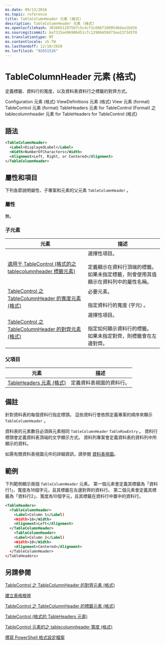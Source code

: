 ```yaml
---
ms.date: 09/13/2016
ms.topic: reference
title: TableColumnHeader 元素 (格式)
description: TableColumnHeader 元素 (格式)
ms.openlocfilehash: 30368512875b7c5c4cf3c686f3d09540dea1bd26
ms.sourcegitcommit: ba7315a496986451cfc1296b659d73ea2373d3f0
ms.translationtype: MT
ms.contentlocale: zh-TW
ms.lasthandoff: 12/10/2020
ms.locfileid: "92651526"
---
```

# <a name="tablecolumnheader-element-format"></a>TableColumnHeader 元素 (格式)

定義標籤、資料行的寬度，以及資料表資料行之標籤的對齊方式。

Configuration 元素 (格式) ViewDefinitions 元素 (格式) View 元素 (format) TableControl 元素 (format) TableHeaders 元素 for TableControl (Format) 之 tablecolumnheader 元素 for TableHeaders for TableControl (格式) 

## <a name="syntax"></a>語法

```xml
<TableColumnHeader>
  <Label>DisplayedLabel</Label>
  <Width>NumberOfCharacters</Width>
  <Alignment>Left, Right, or Centered</Alignment>
</TableColumnHeader>
```

## <a name="attributes-and-elements"></a>屬性和項目

下列各節說明屬性、子專案和元素的父元素 `TableColumnHeader` 。

### <a name="attributes"></a>屬性

無。

### <a name="child-elements"></a>子元素

|元素|描述|
|-------------|-----------------|
|[適用于 TableControl (格式的之 tablecolumnheader 標籤元素) ](./label-element-for-tablecolumnheader-for-tablecontrol-format.md)|選擇性項目。<br /><br /> 定義顯示在資料行頂端的標籤。 如果未指定標籤，則會使用其值顯示在資料列中的屬性名稱。|
|[TableControl 之 TableColumnHeader 的寬度元素 (格式)](./width-element-for-tablecolumnheader-for-tablecontrol-format.md)|必要元素。<br /><br /> 指定資料行的寬度 (字元) 。|
|[TableControl 之 TableColumnHeader 的對齊元素 (格式)](./alignment-element-for-tablecolumnheader-for-tablecontrol-format.md)|選擇性項目。<br /><br /> 指定如何顯示資料行的標籤。 如果未指定對齊，則標籤會在左邊對齊。|

### <a name="parent-elements"></a>父項目

|元素|描述|
|-------------|-----------------|
|[TableHeaders 元素 (格式)](./tableheaders-element-format.md)|定義資料表視圖的資料行。|

## <a name="remarks"></a>備註

針對資料表的每個資料行指定標頭。 這些資料行會依照定義專案的順序來顯示 `TableColumnHeader` 。

資料表的元素數目必須與元素相同 `TableColumnHeader` `TableRowEntry` 。 資料行標頭會定義資料表頂端的文字顯示方式。 資料列專案會定義資料表的資料列中所顯示的資料。

如需有關資料表視圖元件的詳細資訊，請參閱 [資料表視圖](./creating-a-table-view.md)。

## <a name="example"></a>範例

下列範例顯示兩個 `TableColumnHeader` 元素。 第一個元素會定義其標籤為「資料行1」、寬度為16個字元，且其標籤在左邊對齊的資料行。 第二個元素會定義其標籤為「資料行2」、寬度為10個字元，且其標籤在資料行中置中的資料行。

```xml
<TableHeaders>
  <TableColumnHeader>
    <Label>Column 1</Label)
    <Width>16</Width>
    <Alignment>Left</Alignment>
  </TableColumnHeader>
    <TableColumnHeader>
    <Label>Column 2</Label)
    <Width>10</Width>
    <Alignment>Centered</Alignment>
  </TableColumnHeader>
</TableHeaders>
```

## <a name="see-also"></a>另請參閱

[TableControl 之 TableColumnHeader 的對齊元素 (格式)](./alignment-element-for-tablecolumnheader-for-tablecontrol-format.md)

[建立表格檢視](./creating-a-table-view.md)

[TableControl 之 TableColumnHeader 的標籤元素 (格式)](./label-element-for-tablecolumnheader-for-tablecontrol-format.md)

[TableControl (格式的 TableHeaders 元素) ](./tableheaders-element-format.md)

[TableControl 元素的之 tablecolumnheader 寬度 (格式) ](./width-element-for-tablecolumnheader-for-tablecontrol-format.md)

[撰寫 PowerShell 格式設定檔案](./writing-a-powershell-formatting-file.md)

